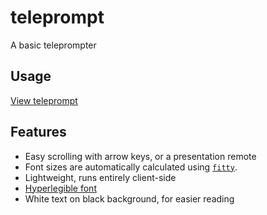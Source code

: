 # teleprompt

A basic teleprompter

## Usage

[View teleprompt](https://realorangeone.github.io/teleprompt/)

## Features

- Easy scrolling with arrow keys, or a presentation remote
- Font sizes are automatically calculated using [`fitty`](https://github.com/rikschennink/fitty).
- Lightweight, runs entirely client-side
- [Hyperlegible font](https://brailleinstitute.org/freefont)
- White text on black background, for easier reading
